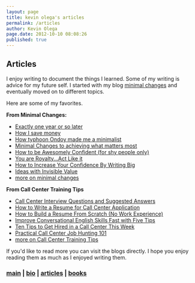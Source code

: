 ```yaml
---
layout: page
title: kevin olega's articles
permalink: /articles
author: Kevin Olega
page.date: 2012-10-10 08:08:26
published: true
---
```

   

Articles
--------

I enjoy writing to document the things I learned. Some of my writing is advice for my future self. I started with my blog [minimal changes](http://minimalchanges.com) and eventually moved on to different topics.

Here are some of my favorites.

**From Minimal Changes:**

*   [Exactly one year or so later](http://minimalchanges.com/exactly-one-year-or-so-later)
*   [How I save money](http://minimalchanges.com/how-i-save-money)
*   [How typhoon Ondoy made me a minimalist](http://minimalchanges.com/how-typhoon-ondoy-made-me-a-minimalist)
*   [Minimal Changes to achieving what matters most](http://minimalchanges.com/minimal-changes-to-achieving-what-matters-most)
*   [How to be Awesomely Confident (for shy people only)](http://minimalchanges.com/how-to-be-awesomely-confident-for-shy-people-only)
*   [You are Royalty...Act Like it](http://minimalchanges.com/you-are-royalty-act-like-it)
*   [How to Increase Your Confidence By Writing Big](http://minimalchanges.com/how-to-increase-your-confidence-by-writing-big)
*   [Ideas with Invisible Value](http://minimalchanges.com/ideas-with-invisible-value)
*   [more on minimal changes](http://minimalchanges.com)

**From Call Center Training Tips**

*   [Call Center Interview Questions and Suggested Answers](http://callcentertrainingtips.com/call-center-interview-questions-and-suggested-answers/)
*   [How to Write a Resume for Call Center Application](http://callcentertrainingtips.com/how-to-write-a-resume-for-call-center-application/)
*   [How to Build a Resume From Scratch (No Work Experience)](http://callcentertrainingtips.com/how-to-build-a-resume-from-scratch-no-work-experience/)
*   [Improve Conversational English Skills Fast with Five Tips](http://callcentertrainingtips.com/improve-conversational-english-skills-fast-with-five-tips/)
*   [Ten Tips to Get Hired in a Call Center This Week](http://callcentertrainingtips.com/ten-tips-to-get-hired-in-a-call-center-this-week/)
*   [Practical Call Center Job Hunting 101](http://callcentertrainingtips.com/books/practical-call-center-job-hunting-101/)
*   [more on Call Center Training Tips](http://minimalchanges.com)

If you'd like to read more you can visit the blogs directly. I hope you enjoy reading them as much as I enjoyed writing them.

  

### [main](http://kevinolega.com) | [bio](http://kevinolega.com/about) | [articles](http://kevinolega.com/articles) | [books](http://callcentertrainingtips.com/books/practical-call-center-job-hunting-101/)